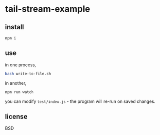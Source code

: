 # tail-stream-example

## install

```
npm i
```

## use

in one process,

```sh
bash write-to-file.sh
```

in another,

```sh
npm run watch
```

you can modify `test/index.js` - the program will re-run on saved changes.

## license

BSD
